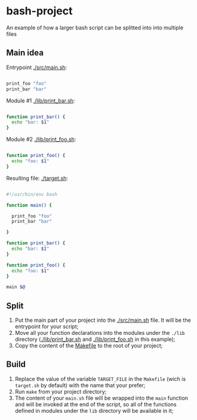 # bash-project

An example of how a larger bash script can be splitted into into multiple files

## Main idea

Entrypoint [./src/main.sh](./src/main.sh):

```bash

print_foo "foo"
print_bar "bar"

```

Module #1 [./lib/print_bar.sh](./lib/print_bar.sh):

```bash

function print_bar() {
  echo "bar: $1"
}

```

Module #2 [./lib/print_foo.sh](./lib/print_foo.sh):

```bash

function print_foo() {
  echo "foo: $1"
}

```

Resulting file: [./target.sh](./target.sh):

```bash

#!/usr/bin/env bash

function main() {

  print_foo "foo"
  print_bar "bar"

}

function print_bar() {
  echo "bar: $1"
}

function print_foo() {
  echo "foo: $1"
}

main $@

```

## Split

1. Put the main part of your project into the [./src/main.sh](./src/main.sh) file. It will be the entrypoint for your script;
2. Move all your function declarations into the modules under the `./lib` directory
([./lib/print_bar.sh](./lib/print_bar.sh) and [./lib/print_foo.sh](./lib/print_foo.sh) in this example);
3. Copy the content of the [Makefile](Makefile) to the root of your project;

## Build

1. Replace the value of the variable `TARGET_FILE` in the `Makefile`
(wich is `target.sh` by default) with the name that your prefer;
2. Run `make` from your project directory;
3. The content of your `main.sh` file will be wrapped into the `main` function and will be invoked at the end of the
script, so all of the functions defined in modules under the `lib` directory will be available in it;
